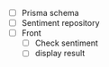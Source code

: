 - [ ] Prisma schema
- [ ] Sentiment repository
- [ ] Front
    - [ ] Check sentiment
    - [ ] display result
